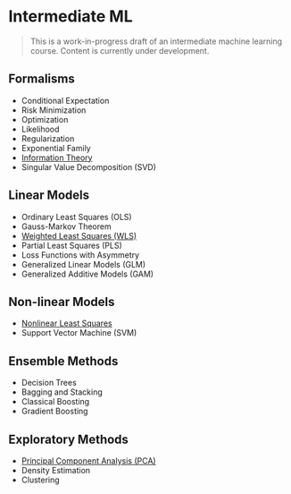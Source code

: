 # Intermediate ML

> This is a work-in-progress draft of an intermediate machine learning course. Content is currently under development.

## Formalisms

- Conditional Expectation
- Risk Minimization
- Optimization
- Likelihood
- Regularization
- Exponential Family
- [Information Theory](01-formalism/07-information.pdf)
- Singular Value Decomposition (SVD)

## Linear Models

- Ordinary Least Squares (OLS)
- Gauss-Markov Theorem
- [Weighted Least Squares (WLS)](02-linear/03-weighted-ls.pdf)
- Partial Least Squares (PLS)
- Loss Functions with Asymmetry
- Generalized Linear Models (GLM)
- Generalized Additive Models (GAM)

## Non-linear Models

- [Nonlinear Least Squares](03-nonlinear/01-nonlinear-ls.pdf)
- Support Vector Machine (SVM)

## Ensemble Methods

- Decision Trees
- Bagging and Stacking
- Classical Boosting
- Gradient Boosting

## Exploratory Methods
 
- [Principal Component Analysis (PCA)](05-exploratory/01-pca.pdf)
- Density Estimation
- Clustering
